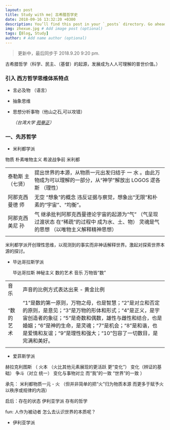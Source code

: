 ```yaml
---
layout: post
title: Study with me| 古希腊哲学史
date: 2018-09-16 13:32:20 +0300
description: You’ll find this post in your `_posts` directory. Go ahead and edit it and re-build the site to see your changes. # Add post description (optional)
img: zhexue.jpg # Add image post (optional)
tags: [Blog, Study]
author: # Add name author (optional)
---
```




> 更新中，最后同步于  2018.9.20 9:20 pm.
>



古希腊哲学（科学、民主、（基督）的起源，发展成为人人可理解的普世价值。）



### 引入 西方哲学思维体系特点

* 言必及物 （语言）

* 抽象思维

* 思想分析事物（他山之石,可以攻错）

  *（台湾大学 [苑舉正](https://www.coursera.org/instructor/yuann)）*





### **一、先苏哲学**



* 米利都学派

物质  朴素唯物主义  希波战争前  米利都

|                     |                                                              |
| :------------------ | ------------------------------------------------------------ |
| 泰勒斯  主 （七贤） | 提出世界的本源，从物质一元出发归结于 一 水 。由此万物成为可以理解的一部分，从“神学”解放出 LOGOS 逻各斯 （理性） |
| 阿那克西曼德 师     | 无空   “想象”的概念 违反证据与察觉，想象出“无限”和朴素的“宇宙”、“均衡”。 |
| 阿那克西美尼 孙     | 气 继承批判阿那克西曼德论宇宙的起源为“气” （气呈现过渡状态 在“稀疏”的过程中 成为水、土、物） 灵魂是气的思想 （以唯物主义解释精神思想） |
|                     |                                                              |

米利都学派开创理性思维，以观测到的事实而非神话解释世界。激起对探索世界本源的探讨。



* 毕达哥拉斯学派



  毕达哥拉斯 神秘主义 数的艺术 音乐 万物皆“数”

|           |                                                              |
| --------- | ------------------------------------------------------------ |
| 音乐      | 声音的比例方式表达出来 - 黄金比例                            |
| “数的艺术 | “1”是数的第一原则，万物之母，也是智慧；“2”是对立和否定的原则，是意见；“3”是万物的形体和形式；“4”是正义，是宇宙创造者的象征；“5”是奇数和偶数，雄性与雌性和结合，也是婚姻；“6”是神的生命，是灵魂；“7”是机会；“8”是和谐，也是爱情和友谊；“9”是理性和强大；“10”包容了一切数目，是完满和美好。 |
|           |                                                              |






* 爱菲斯学派

赫拉克利图斯 （  火本 （火比其他元素展现的更活跃 更“变化”）   变化（辨证的基础）   争斗（对立 统一）  变化与事物对立 而“我”的一致 “世界”的一致 ）

承先： 米利都物质一元 - 火 （但并非简单的把“火”归为物质本源 而更多于赋予火以秩序或规律的内涵）

启后：存在的状态 伊利亚学派 存有的哲学

fun:  人作为被动者 怎么去认识世界的本质呢？ 




* 伊利亚学派













